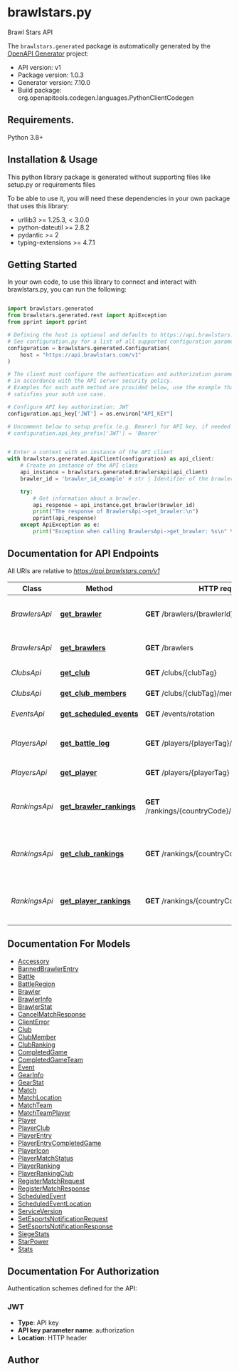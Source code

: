 # brawlstars.py
Brawl Stars API

The `brawlstars.generated` package is automatically generated by the [OpenAPI Generator](https://openapi-generator.tech) project:

- API version: v1
- Package version: 1.0.3
- Generator version: 7.10.0
- Build package: org.openapitools.codegen.languages.PythonClientCodegen

## Requirements.

Python 3.8+

## Installation & Usage

This python library package is generated without supporting files like setup.py or requirements files

To be able to use it, you will need these dependencies in your own package that uses this library:

* urllib3 >= 1.25.3, < 3.0.0
* python-dateutil >= 2.8.2
* pydantic >= 2
* typing-extensions >= 4.7.1

## Getting Started

In your own code, to use this library to connect and interact with brawlstars.py,
you can run the following:

```python

import brawlstars.generated
from brawlstars.generated.rest import ApiException
from pprint import pprint

# Defining the host is optional and defaults to https://api.brawlstars.com/v1
# See configuration.py for a list of all supported configuration parameters.
configuration = brawlstars.generated.Configuration(
    host = "https://api.brawlstars.com/v1"
)

# The client must configure the authentication and authorization parameters
# in accordance with the API server security policy.
# Examples for each auth method are provided below, use the example that
# satisfies your auth use case.

# Configure API key authorization: JWT
configuration.api_key['JWT'] = os.environ["API_KEY"]

# Uncomment below to setup prefix (e.g. Bearer) for API key, if needed
# configuration.api_key_prefix['JWT'] = 'Bearer'


# Enter a context with an instance of the API client
with brawlstars.generated.ApiClient(configuration) as api_client:
    # Create an instance of the API class
    api_instance = brawlstars.generated.BrawlersApi(api_client)
    brawler_id = 'brawler_id_example' # str | Identifier of the brawler.

    try:
        # Get information about a brawler.
        api_response = api_instance.get_brawler(brawler_id)
        print("The response of BrawlersApi->get_brawler:\n")
        pprint(api_response)
    except ApiException as e:
        print("Exception when calling BrawlersApi->get_brawler: %s\n" % e)

```

## Documentation for API Endpoints

All URIs are relative to *https://api.brawlstars.com/v1*

Class | Method | HTTP request | Description
------------ | ------------- | ------------- | -------------
*BrawlersApi* | [**get_brawler**](brawlstars\generated/docs/BrawlersApi.md#get_brawler) | **GET** /brawlers/{brawlerId} | Get information about a brawler.
*BrawlersApi* | [**get_brawlers**](brawlstars\generated/docs/BrawlersApi.md#get_brawlers) | **GET** /brawlers | Get list of available brawlers.
*ClubsApi* | [**get_club**](brawlstars\generated/docs/ClubsApi.md#get_club) | **GET** /clubs/{clubTag} | Get club information.
*ClubsApi* | [**get_club_members**](brawlstars\generated/docs/ClubsApi.md#get_club_members) | **GET** /clubs/{clubTag}/members | List club members.
*EventsApi* | [**get_scheduled_events**](brawlstars\generated/docs/EventsApi.md#get_scheduled_events) | **GET** /events/rotation | Get event rotation
*PlayersApi* | [**get_battle_log**](brawlstars\generated/docs/PlayersApi.md#get_battle_log) | **GET** /players/{playerTag}/battlelog | Get log of recent battles for a player.
*PlayersApi* | [**get_player**](brawlstars\generated/docs/PlayersApi.md#get_player) | **GET** /players/{playerTag} | Get player information
*RankingsApi* | [**get_brawler_rankings**](brawlstars\generated/docs/RankingsApi.md#get_brawler_rankings) | **GET** /rankings/{countryCode}/brawlers/{brawlerId} | Get brawler rankings for a country or global rankings.
*RankingsApi* | [**get_club_rankings**](brawlstars\generated/docs/RankingsApi.md#get_club_rankings) | **GET** /rankings/{countryCode}/clubs | Get club rankings for a country or global rankings.
*RankingsApi* | [**get_player_rankings**](brawlstars\generated/docs/RankingsApi.md#get_player_rankings) | **GET** /rankings/{countryCode}/players | Get player rankings for a country or global rankings.


## Documentation For Models

 - [Accessory](brawlstars\generated/docs/Accessory.md)
 - [BannedBrawlerEntry](brawlstars\generated/docs/BannedBrawlerEntry.md)
 - [Battle](brawlstars\generated/docs/Battle.md)
 - [BattleRegion](brawlstars\generated/docs/BattleRegion.md)
 - [Brawler](brawlstars\generated/docs/Brawler.md)
 - [BrawlerInfo](brawlstars\generated/docs/BrawlerInfo.md)
 - [BrawlerStat](brawlstars\generated/docs/BrawlerStat.md)
 - [CancelMatchResponse](brawlstars\generated/docs/CancelMatchResponse.md)
 - [ClientError](brawlstars\generated/docs/ClientError.md)
 - [Club](brawlstars\generated/docs/Club.md)
 - [ClubMember](brawlstars\generated/docs/ClubMember.md)
 - [ClubRanking](brawlstars\generated/docs/ClubRanking.md)
 - [CompletedGame](brawlstars\generated/docs/CompletedGame.md)
 - [CompletedGameTeam](brawlstars\generated/docs/CompletedGameTeam.md)
 - [Event](brawlstars\generated/docs/Event.md)
 - [GearInfo](brawlstars\generated/docs/GearInfo.md)
 - [GearStat](brawlstars\generated/docs/GearStat.md)
 - [Match](brawlstars\generated/docs/Match.md)
 - [MatchLocation](brawlstars\generated/docs/MatchLocation.md)
 - [MatchTeam](brawlstars\generated/docs/MatchTeam.md)
 - [MatchTeamPlayer](brawlstars\generated/docs/MatchTeamPlayer.md)
 - [Player](brawlstars\generated/docs/Player.md)
 - [PlayerClub](brawlstars\generated/docs/PlayerClub.md)
 - [PlayerEntry](brawlstars\generated/docs/PlayerEntry.md)
 - [PlayerEntryCompletedGame](brawlstars\generated/docs/PlayerEntryCompletedGame.md)
 - [PlayerIcon](brawlstars\generated/docs/PlayerIcon.md)
 - [PlayerMatchStatus](brawlstars\generated/docs/PlayerMatchStatus.md)
 - [PlayerRanking](brawlstars\generated/docs/PlayerRanking.md)
 - [PlayerRankingClub](brawlstars\generated/docs/PlayerRankingClub.md)
 - [RegisterMatchRequest](brawlstars\generated/docs/RegisterMatchRequest.md)
 - [RegisterMatchResponse](brawlstars\generated/docs/RegisterMatchResponse.md)
 - [ScheduledEvent](brawlstars\generated/docs/ScheduledEvent.md)
 - [ScheduledEventLocation](brawlstars\generated/docs/ScheduledEventLocation.md)
 - [ServiceVersion](brawlstars\generated/docs/ServiceVersion.md)
 - [SetEsportsNotificationRequest](brawlstars\generated/docs/SetEsportsNotificationRequest.md)
 - [SetEsportsNotificationResponse](brawlstars\generated/docs/SetEsportsNotificationResponse.md)
 - [SiegeStats](brawlstars\generated/docs/SiegeStats.md)
 - [StarPower](brawlstars\generated/docs/StarPower.md)
 - [Stats](brawlstars\generated/docs/Stats.md)


<a id="documentation-for-authorization"></a>
## Documentation For Authorization


Authentication schemes defined for the API:
<a id="JWT"></a>
### JWT

- **Type**: API key
- **API key parameter name**: authorization
- **Location**: HTTP header


## Author




